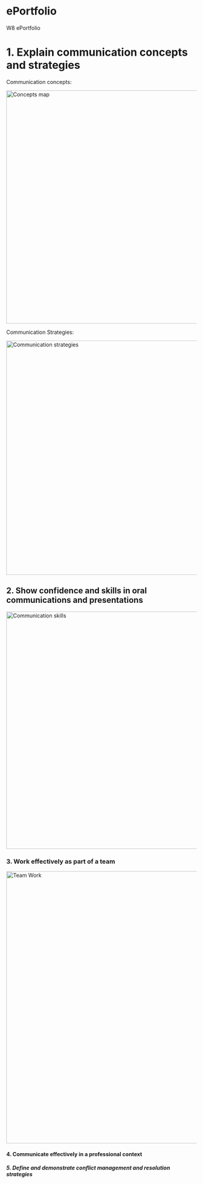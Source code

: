 # ePortfolio
W8 ePortfolio
<!DOCTYPE html>
<html>
<head>
<body>
  <h1>1. Explain communication concepts and strategies</h1>
  <p>Communication concepts:</p>
  <img src="https://www.edu.gov.mb.ca/k12/tech/imym/images/inv_ict6.gif" alt="Concepts map" width="618" height="617">
  <p>Communication Strategies:</p>
  <img src="https://venngage-wordpress.s3.amazonaws.com/uploads/2020/09/Strategy-Mind-Map-Template.png" alt="Communication strategies" width="700" height="620">
  <h2>2. Show confidence and skills in oral communications and presentations</h2>
  <img src="https://www.careercliff.com/wp-content/uploads/2019/07/speaking-skills-in-communication-min.png" alt="Communication skills" width="1200" height="628">
  <h3>3. Work effectively as part of a team</h3>
  <img src="https://www.ckju.net/en/system/files/styles/panopoly_image_original/private/info_graphic_ebm_how_to_effectively_lead_teams_through_peformance_management.jpg?itok=skcJloTa&c=d5c762b61c41d41483f1c3d7e4a23004" alt="Team Work" width="1280" height="720">
  <h4>4. Communicate effectively in a professional context</h4>
  <h5>5. Define and demonstrate conflict management and resolution strategies</h5>
</body>
</html>
